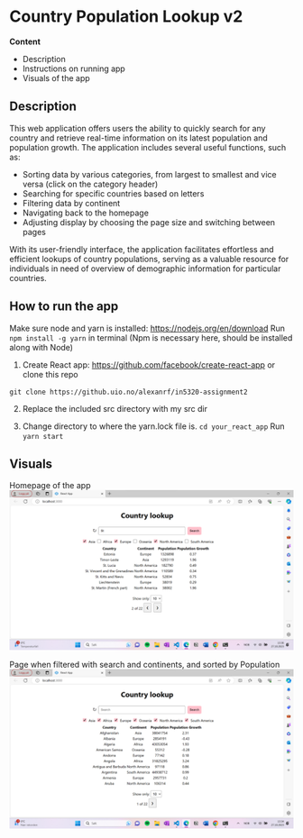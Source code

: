 # Country Population Lookup v2

**Content**
- Description
- Instructions on running app
- Visuals of the app

## Description

This web application offers users the ability to quickly search for any country and retrieve real-time information on its latest population and population growth. The application includes several useful functions, such as:

- Sorting data by various categories, from largest to smallest and vice versa (click on the category header)
- Searching for specific countries based on letters
- Filtering data by continent
- Navigating back to the homepage
- Adjusting display by choosing the page size and
switching between pages

With its user-friendly interface, the application facilitates effortless and efficient lookups of country populations, serving as a valuable resource for individuals in need of overview of demographic information for particular countries.

## How to run the app

Make sure node and yarn is installed:
https://nodejs.org/en/download
Run `npm install -g yarn` in terminal
(Npm is necessary here, should be installed along with Node)


1. Create React app: https://github.com/facebook/create-react-app
or clone this repo
```
git clone https://github.uio.no/alexanrf/in5320-assignment2
```

2. Replace the included src directory with my src dir

3. Change directory to where the yarn.lock file is.
`cd your_react_app`
Run `yarn start`


## Visuals

Homepage of the app
![Homepage of the app](./images/app_homepage.png)

Page when filtered with search and continents, and sorted by Population
![Page when filtered with search and continents, and sorted by Population](./images/app_page2.png)



